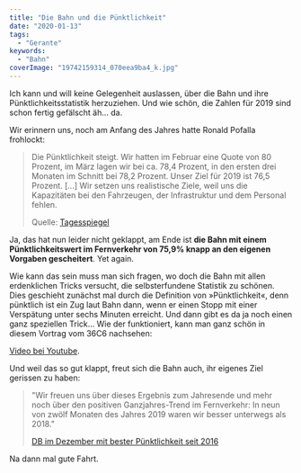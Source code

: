 ```yaml
---
title: "Die Bahn und die Pünktlichkeit"
date: "2020-01-13"
tags:
  - "Gerante"
keywords:
  - "Bahn"
coverImage: "19742159314_070eea9ba4_k.jpg"
---
```


Ich kann und will keine Gelegenheit auslassen, über die Bahn und ihre Pünktlichkeitsstatistik herzuziehen. Und wie schön, die Zahlen für 2019 sind schon fertig gefälscht äh… da.

Wir erinnern uns, noch am Anfang des Jahres hatte Ronald Pofalla frohlockt:

> Die Pünktlichkeit steigt. Wir hatten im Februar eine Quote von 80 Prozent, im März lagen wir bei ca. 78,4 Prozent, in den ersten drei Monaten im Schnitt bei 78,2 Prozent. Unser Ziel für 2019 ist 76,5 Prozent. \[…\] Wir setzen uns realistische Ziele, weil uns die Kapazitäten bei den Fahrzeugen, der Infrastruktur und dem Personal fehlen.
>
> Quelle: [Tagesspiegel](https://www.tagesspiegel.de/wirtschaft/ronald-pofalla-zu-den-problemen-der-bahn-wir-haben-zeitweise-1000-baustellen/24183978.html)

Ja, das hat nun leider nicht geklappt, am Ende ist **die Bahn mit einem Pünktlichkeitswert im Fernverkehr von 75,9% knapp an den eigenen Vorgaben gescheitert**. Yet again.

Wie kann das sein muss man sich fragen, wo doch die Bahn mit allen erdenklichen Tricks versucht, die selbsterfundene Statistik zu schönen. Dies geschieht zunächst mal durch die Definition von »Pünktlichkeit«, denn pünktlich ist ein Zug laut Bahn dann, wenn er einen Stopp mit einer Verspätung unter sechs Minuten erreicht. Und dann gibt es da ja noch einen ganz speziellen Trick… Wie der funktioniert, kann man ganz schön in diesem Vortrag vom 36C6 nachsehen:

<a href="https://www.youtube.com/watch?v=0rb9CfOvojk">Video bei Youtube</a>.

Und weil das so gut klappt, freut sich die Bahn auch, ihr eigenes Ziel gerissen zu haben:

> "Wir freuen uns über dieses Ergebnis zum Jahresende und mehr noch über den positiven Ganzjahres-Trend im Fernverkehr: In neun von zwölf Monaten des Jahres 2019 waren wir besser unterwegs als 2018."
>
> [DB im Dezember mit bester Pünktlichkeit seit 2016](https://www.deutschebahn.com/de/presse/pressestart_zentrales_uebersicht/002-pm_Jahrespuenktlichkeit_2019-4794692)

Na dann mal gute Fahrt.
